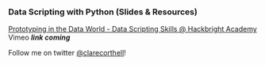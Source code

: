 ### Data Scripting with Python (Slides & Resources)

[Prototyping in the Data World - Data Scripting Skills @ Hackbright Academy](hackbright-data-scripting.eventbrite.com)
Vimeo _**link coming**_

Follow me on twitter [@clarecorthell](https://twitter.com/clarecorthell)!
